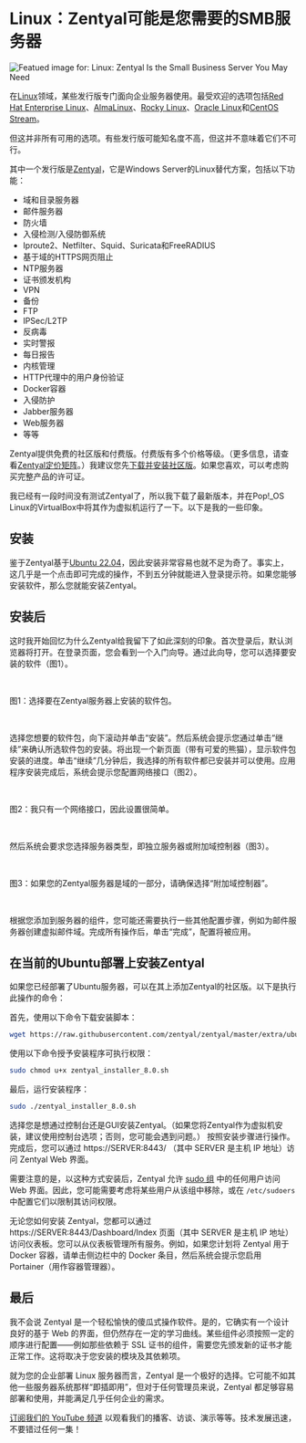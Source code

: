 # Linux：Zentyal可能是您需要的SMB服务器

![Featued image for: Linux: Zentyal Is the Small Business Server You May Need](https://cdn.thenewstack.io/media/2025/01/bae3809b-zentyal-1024x683.png)

在[Linux](https://thenewstack.io/learning-linux-start-here/)领域，某些发行版专门面向企业服务器使用。最受欢迎的选项包括[Red Hat Enterprise Linux](https://www.openshift.com/try?utm_content=inline+mention)、[AlmaLinux](https://thenewstack.io/almalinux-10-beta-supports-older-x86-chipsets/)、[Rocky Linux](https://thenewstack.io/ciq-unveils-a-version-of-rocky-linux-for-the-enterprise/)、[Oracle Linux](https://orca.security/?utm_content=inline+mention)和[CentOS Stream](https://thenewstack.io/back-to-the-future-a-look-at-centos-streams/)。

但这并非所有可用的选项。有些发行版可能知名度不高，但这并不意味着它们不可行。

其中一个发行版是[Zentyal](https://www.zentyal.com)，它是Windows Server的Linux替代方案，包括以下功能：

- 域和目录服务器
- 邮件服务器
- 防火墙
- 入侵检测/入侵防御系统
- Iproute2、Netfilter、Squid、Suricata和FreeRADIUS
- 基于域的HTTPS网页阻止
- NTP服务器
- 证书颁发机构
- VPN
- 备份
- FTP
- IPSec/L2TP
- 反病毒
- 实时警报
- 每日报告
- 内核管理
- HTTP代理中的用户身份验证
- Docker容器
- 入侵防护
- Jabber服务器
- Web服务器
- 等等

Zentyal提供免费的社区版和付费版。付费版有多个价格等级。（更多信息，请查看[Zentyal定价矩阵](https://www.zentyal.com/price-yearly-zentyal-server-subscription/)。）我建议您先[下载并安装社区版](https://download02.public.zentyal.com/zentyal-8.0-development-amd64.iso?_gl=1*r7qpip*_gcl_au*MTkwNTI2MTQ3OS4xNzE1MTgxOTMw*_ga*MTg2OTA1MTc5Ny4xNzE1MTgxOTMw*_ga_N2CRZTM10X*MTcyMTE1NDU2NS40My4xLjE3MjExNTY2MzQuNTkuMC4w&_ga=2.204391384.972608446.1721055844-1869051797.1715181930)。如果您喜欢，可以考虑购买完整产品的许可证。

我已经有一段时间没有测试Zentyal了，所以我下载了最新版本，并在Pop!_OS Linux的VirtualBox中将其作为虚拟机运行了一下。以下是我的一些印象。

## 安装

鉴于Zentyal基于[Ubuntu 22.04](https://thenewstack.io/how-to-safely-upgrade-ubuntu-22-04-to-ubuntu-24-04/)，因此安装非常容易也就不足为奇了。事实上，这几乎是一个点击即可完成的操作，不到五分钟就能进入登录提示符。如果您能够安装软件，那么您就能安装Zentyal。

## 安装后

这时我开始回忆为什么Zentyal给我留下了如此深刻的印象。首次登录后，默认浏览器将打开。在登录页面，您会看到一个入门向导。通过此向导，您可以选择要安装的软件（图1）。

<br>

图1：选择要在Zentyal服务器上安装的软件包。

<br>

选择您想要的软件包，向下滚动并单击“安装”。然后系统会提示您通过单击“继续”来确认所选软件包的安装。将出现一个新页面（带有可爱的熊猫），显示软件包安装的进度。单击“继续”几分钟后，我选择的所有软件都已安装并可以使用。应用程序安装完成后，系统会提示您配置网络接口（图2）。

<br>

图2：我只有一个网络接口，因此设置很简单。

<br>

然后系统会要求您选择服务器类型，即独立服务器或附加域控制器（图3）。

<br>

图3：如果您的Zentyal服务器是域的一部分，请确保选择“附加域控制器”。

<br>

根据您添加到服务器的组件，您可能还需要执行一些其他配置步骤，例如为邮件服务器创建虚拟邮件域。完成所有操作后，单击“完成”，配置将被应用。

## 在当前的Ubuntu部署上安装Zentyal

如果您已经部署了Ubuntu服务器，可以在其上添加Zentyal的社区版。以下是执行此操作的命令：

首先，使用以下命令下载安装脚本：

```bash
wget https://raw.githubusercontent.com/zentyal/zentyal/master/extra/ubuntu_installers/zentyal_installer_8.0.sh
```

使用以下命令授予安装程序可执行权限：

```bash
sudo chmod u+x zentyal_installer_8.0.sh
```

最后，运行安装程序：

```bash
sudo ./zentyal_installer_8.0.sh
```

选择您是想通过控制台还是GUI安装Zentyal。（如果您将Zentyal作为虚拟机安装，建议使用控制台选项；否则，您可能会遇到问题。）
按照安装步骤进行操作。完成后，您可以通过 https://SERVER:8443/ （其中 SERVER 是主机 IP 地址）访问 Zentyal Web 界面。

需要注意的是，以这种方式安装后，Zentyal 允许 [sudo 组](https://thenewstack.io/linux-understand-sudo-to-rule-your-server/) 中的任何用户访问 Web 界面。因此，您可能需要考虑将某些用户从该组中移除，或在 `/etc/sudoers` 中配置它们以限制其访问权限。

无论您如何安装 Zentyal，您都可以通过 https://SERVER:8443/Dashboard/Index 页面（其中 SERVER 是主机 IP 地址）访问仪表板。您可以从仪表板管理所有服务。例如，如果您计划将 Zentyal 用于 Docker 容器，请单击侧边栏中的 Docker 条目，然后系统会提示您启用 Portainer（用作容器管理器）。

## 最后

我不会说 Zentyal 是一个轻松愉快的傻瓜式操作软件。是的，它确实有一个设计良好的基于 Web 的界面，但仍然存在一定的学习曲线。某些组件必须按照一定的顺序进行配置——例如那些依赖于 SSL 证书的组件，需要您先颁发新的证书才能正常工作。这将取决于您安装的模块及其依赖项。

就为您的企业部署 Linux 服务器而言，Zentyal 是一个极好的选择。它可能不如其他一些服务器系统那样“即插即用”，但对于任何管理员来说，Zentyal 都足够容易部署和使用，并能满足几乎任何企业的需求。

[订阅我们的 YouTube 频道](https://youtube.com/thenewstack?sub_confirmation=1) 以观看我们的播客、访谈、演示等等。技术发展迅速，不要错过任何一集！